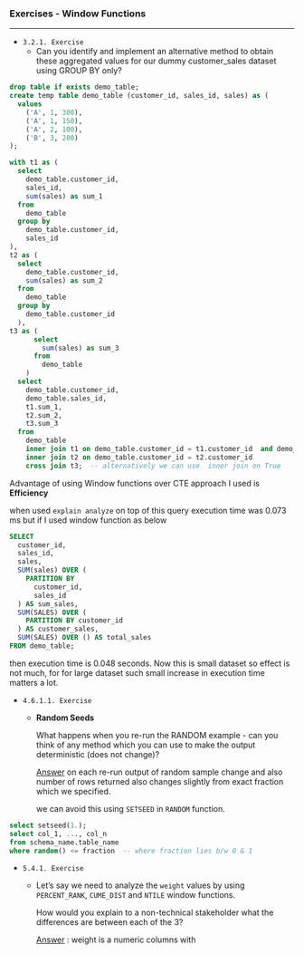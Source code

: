 
### Exercises - Window Functions
---

- `3.2.1. Exercise`
    - Can you identify and implement an alternative method to obtain these aggregated values for our dummy customer_sales dataset using GROUP BY only?

```sql
drop table if exists demo_table;
create temp table demo_table (customer_id, sales_id, sales) as (
  values
    ('A', 1, 300),
    ('A', 1, 150),
    ('A', 2, 100),
    ('B', 3, 200)
);

with t1 as (
  select
    demo_table.customer_id,
    sales_id,
    sum(sales) as sum_1
  from
    demo_table
  group by
    demo_table.customer_id,
    sales_id
),
t2 as (
  select
    demo_table.customer_id,
    sum(sales) as sum_2
  from
    demo_table
  group by
    demo_table.customer_id
  ),
t3 as (
      select
        sum(sales) as sum_3
      from
        demo_table
    )
  select
    demo_table.customer_id,
    demo_table.sales_id,
    t1.sum_1,
    t2.sum_2,
    t3.sum_3
  from
    demo_table
    inner join t1 on demo_table.customer_id = t1.customer_id  and demo_table.sales_id = t1.sales_id
    inner join t2 on demo_table.customer_id = t2.customer_id
    cross join t3;  -- alternatively we can use  inner join on True 
```

Advantage of using Window functions over CTE approach I used is **Efficiency** 

when used `explain analyze` on top of this query execution time was 0.073 ms but if I used window function as below 

```sql
SELECT
  customer_id,
  sales_id,
  sales,
  SUM(sales) OVER (
    PARTITION BY
      customer_id,
      sales_id
  ) AS sum_sales,
  SUM(SALES) OVER (
    PARTITION BY customer_id
  ) AS customer_sales,
  SUM(SALES) OVER () AS total_sales
FROM demo_table;
```
then execution time is 0.048 seconds. Now this is small dataset so effect is not much, for for large dataset such small increase in execution time matters a lot. 

- `4.6.1.1. Exercise` 
  - **Random Seeds**

    What happens when you re-run the RANDOM example - can you think of any method which you can use to make the output deterministic (does not change)?

    <u>Answer</u> on each re-run output of random sample change and also number of rows returned also changes slightly from exact fraction which we specified.

    we can avoid this using `SETSEED` in `RANDOM` function.  

```sql
select setseed(1.); 
select col_1, ..., col_n
from schema_name.table_name 
where random() <= fraction  -- where fraction lies b/w 0 & 1 
```

- `5.4.1. Exercise`
  - Let’s say we need to analyze the `weight` values by using `PERCENT_RANK`, `CUME_DIST` and `NTILE` window functions.

    How would you explain to a non-technical stakeholder what the differences are between each of the 3?
    
    <u>Answer</u> : weight is a numeric columns with 



